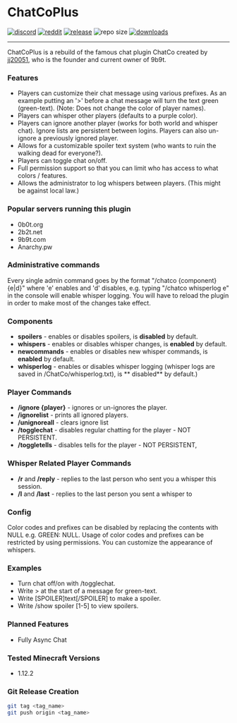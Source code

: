 # ChatCoPlus

[![discord](https://img.shields.io/discord/843551077759844362?logo=discord)](https://discord.gg/7tW8ZAtGr5)
[![reddit](https://img.shields.io/reddit/subreddit-subscribers/0b0t)](https://old.reddit.com/r/0b0t/)
[![release](https://github.com/zeroBzeroT/ChatCoPlus/actions/workflows/release.yml/badge.svg)](https://github.com/zeroBzeroT/ChatCoPlus/actions/workflows/release.yml)
![repo size](https://img.shields.io/github/languages/code-size/zeroBzeroT/ChatCoPlus.svg?label=repo%20size)
[![downloads](https://img.shields.io/github/downloads/zeroBzeroT/ChatCoPlus/total)](https://github.com/zeroBzeroT/ChatCoPlus/releases)

---

ChatCoPlus is a rebuild of the famous chat plugin ChatCo created by [jj20051](https://github.com/WiredTombstone), who is
the founder and current owner of 9b9t.

### Features

- Players can customize their chat message using various prefixes. As an example putting an '>' before a chat message
  will turn the text green (green-text). (Note: Does not change the color of player names).
- Players can whisper other players (defaults to a purple color).
- Players can ignore another player (works for both world and whisper chat). Ignore lists are persistent between logins.
  Players can also un-ignore a previously ignored player.
- Allows for a customizable spoiler text system (who wants to ruin the walking dead for everyone?).
- Players can toggle chat on/off.
- Full permission support so that you can limit who has access to what colors / features.
- Allows the administrator to log whispers between players. (This might be against local law.)

### Popular servers running this plugin

- 0b0t.org
- 2b2t.net
- 9b9t.com
- Anarchy.pw

### Administrative commands

Every single admin command goes by the format "/chatco {component} {e|d}" where 'e' enables and 'd' disables, e.g.
typing "/chatco
whisperlog e" in the console will enable whisper logging. You will have to reload the plugin in order to make most of
the
changes take effect.

### Components

- **spoilers** - enables or disables spoilers, is **disabled** by default.
- **whispers** - enables or disables whisper changes, is **enabled** by default.
- **newcommands** - enables or disables new whisper commands, is **enabled** by default.
- **whisperlog** - enables or disables whisper logging (whisper logs are saved in /ChatCo/whisperlog.txt), is **
  disabled**
  by default.)

### Player Commands

- **/ignore {player}** - ignores or un-ignores the player.
- **/ignorelist** - prints all ignored players.
- **/unignoreall** - clears ignore list
- **/togglechat** - disables regular chatting for the player - NOT PERSISTENT.
- **/toggletells** - disables tells for the player - NOT PERSISTENT,

### Whisper Related Player Commands

- **/r** and **/reply** - replies to the last person who sent you a whisper this session.
- **/l** and **/last** - replies to the last person you sent a whisper to

### Config

Color codes and prefixes can be disabled by replacing the contents with NULL e.g. GREEN: NULL.
Usage of color codes and prefixes can be restricted by using permissions.
You can customize the appearance of whispers.

### Examples

- Turn chat off/on with /togglechat.
- Write > at the start of a message for green-text.
- Write [SPOILER]text[/SPOILER] to make a spoiler.
- Write /show spoiler [1-5] to view spoilers.

### Planned Features

- Fully Async Chat

### Tested Minecraft Versions

- 1.12.2

### Git Release Creation

```bash
git tag <tag_name>
git push origin <tag_name>
```